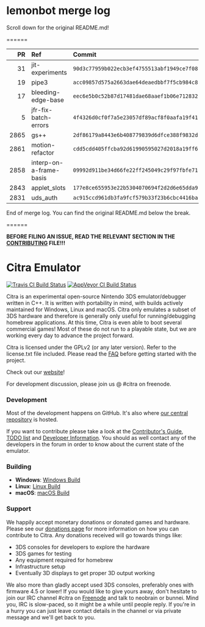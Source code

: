# lemonbot merge log

Scroll down for the original README.md!

======

|   PR | Ref                     | Commit                                     | Author    | Status   |
|-----:|:------------------------|:-------------------------------------------|:----------|:---------|
|   31 | jit-experiments         | `90d3c77959b022ecb3ef4755513abf1949ce7f08` | MerryMage | Merged   |
|   19 | pipe3                   | `acc09857d575a2663dae64deaedbbf7f5cb984c8` | MerryMage | Merged   |
|   17 | bleeding-edge-base      | `eec6e5b0c52b87d17481dae68aaef1b06e712832` | jroweboy  | Merged   |
|    5 | jfr-fix-batch-errors    | `4f4326d0cf0f7a5e23057df89acf8f0aafa19f41` | jroweboy  | Merged   |
| 2865 | gs++                    | `2df86179a8443e6b408779839d6dfce388f9832d` | wwylele   | Merged   |
| 2861 | motion-refactor         | `cdd5cdd405ffcba92d61990595027d2018a19ff6` | wwylele   | Merged   |
| 2858 | interp-on-a-frame-basis | `09992d911be34d66fe22ff245049c29f97fbfe71` | MerryMage | Merged   |
| 2843 | applet_slots            | `177e8ce655953e22b5304070694f2d2d6e65dda9` | Subv      | Merged   |
| 2831 | uds_auth                | `ac915ccd961db3fa9fcf579b33f23b6cbc4416ba` | Subv      | Merged   |

End of merge log. You can find the original README.md below the break.

======

**BEFORE FILING AN ISSUE, READ THE RELEVANT SECTION IN THE [CONTRIBUTING](https://github.com/citra-emu/citra/blob/master/CONTRIBUTING.md#reporting-issues) FILE!!!**

Citra Emulator
==============
[![Travis CI Build Status](https://travis-ci.org/citra-emu/citra.svg?branch=master)](https://travis-ci.org/citra-emu/citra)
[![AppVeyor CI Build Status](https://ci.appveyor.com/api/projects/status/sdf1o4kh3g1e68m9?svg=true)](https://ci.appveyor.com/project/bunnei/citra)

Citra is an experimental open-source Nintendo 3DS emulator/debugger written in C++. It is written with portability in mind, with builds actively maintained for Windows, Linux and macOS. Citra only emulates a subset of 3DS hardware and therefore is generally only useful for running/debugging homebrew applications. At this time, Citra is even able to boot several commercial games! Most of these do not run to a playable state, but we are working every day to advance the project forward.

Citra is licensed under the GPLv2 (or any later version). Refer to the license.txt file included. Please read the [FAQ](https://citra-emu.org/wiki/faq/) before getting started with the project.

Check out our [website](https://citra-emu.org/)!

For development discussion, please join us @ #citra on freenode.

### Development

Most of the development happens on GitHub. It's also where [our central repository](https://github.com/citra-emu/citra) is hosted.

If you want to contribute please take a look at the [Contributor's Guide](CONTRIBUTING.md), [TODO list](https://docs.google.com/document/d/1SWIop0uBI9IW8VGg97TAtoT_CHNoP42FzYmvG1F4QDA) and [Developer Information](https://github.com/citra-emu/citra/wiki/Developer-Information). You should as well contact any of the developers in the forum in order to know about the current state of the emulator.

### Building

* __Windows__: [Windows Build](https://github.com/citra-emu/citra/wiki/Building-For-Windows)
* __Linux__: [Linux Build](https://github.com/citra-emu/citra/wiki/Building-For-Linux)
* __macOS__: [macOS Build](https://github.com/citra-emu/citra/wiki/Building-for-macOS)


### Support
We happily accept monetary donations or donated games and hardware. Please see our [donations page](https://citra-emu.org/donate/) for more information on how you can contribute to Citra. Any donations received will go towards things like:
* 3DS consoles for developers to explore the hardware
* 3DS games for testing
* Any equipment required for homebrew
* Infrastructure setup
* Eventually 3D displays to get proper 3D output working

We also more than gladly accept used 3DS consoles, preferably ones with firmware 4.5 or lower! If you would like to give yours away, don't hesitate to join our IRC channel #citra on [Freenode](http://webchat.freenode.net/?channels=citra) and talk to neobrain or bunnei. Mind you, IRC is slow-paced, so it might be a while until people reply. If you're in a hurry you can just leave contact details in the channel or via private message and we'll get back to you.
